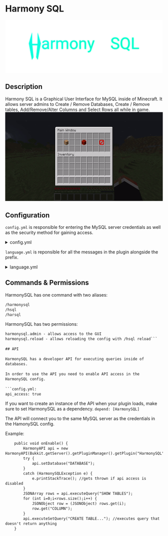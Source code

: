 # Harmony SQL
![Alt text](https://raw.githubusercontent.com/HarmonyPlugins/HarmonySQL/main/images/hsql_logo.png "Title")
## Description

Harmony SQL is a Graphical User Interface for MySQL inside of Minecraft. It allows server admins to Create / Remove Databases, Create / Remove tables, Add/Remove/Alter Columns and Select Rows all while in game.
![Alt text](https://github.com/HarmonyPlugins/HarmonySQL/blob/main/images/showcasegif.gif?raw=true "Title")
## Configuration

```config.yml``` is responsible for entering the MySQL server credentials as well as the security method for gaining access.
<details>
   <summary>config.yml</summary>
  
	mysql:
 	username: "user"
 	password: "pass"
 	host: "127.0.0.1"
 	port: 3306

	security:
 	password: false
 	console: false
 	passphrase: "1234"
    api_access: false
</details>

```language.yml``` is reponsible for all the messages in the plugin alongside the prefix.
<details>
   <summary>language.yml</summary>
  
	prefix: "&f[&bHarmony&f]"

	messages: 
 	admin:
 	 console_execute: "&fSorry, but this command can only be run by a &bPlayer&f."
  	 console_code: "&b%player%&f's code is &l&b%code%"
  	 config_reloaded: "&fConfig reloaded successfully."
  	 custom_query: "&fType in your &bcommand&f in chat."
  	 create_database: "&fEnter the name of the &bdatabase&f in chat."
  	 create_table: "&fEnter the name of the &btable&f in chat."
 	 create_column: "&fEnter the name of the &bcolumn&f in chat."
  	 first_column: "&fIn order to create the table, you'll need to create a &bcolumn&f."
  	 column_size: "&fEnter the &bsize&f of your column."
  	 enter_condition: "&fQuery: \n\n&b%query%&f\n\n Enter your new condition in chat(or type &bnone&f to cancel)."
	player:
  		no_access: "&fSorry, but this command requires the &bharmonysql.admin&f permission."
  		no_password: "&fYou must type in the &bpassphrase&f to proceed. (/harmonysql password)"
  		invalid_password: "&fSorry, but the passphrase you entered is &binvalid&f."
  		code_sent: "&fYou need to enter the confirmation code sent to the &bConsole&f."```
</details>

## Commands & Permissions

HarmonySQL has one command with two aliases:
```
/harmonysql 
/hsql
/harsql
```

HarmonySQL has two permissions: 
```
harmonysql.admin - allows access to the GUI
harmonysql.reload - allows reloading the config with /hsql reload```

## API

HarmonySQL has a developer API for executing queries inside of databases.

In order to use the API you need to enable API access in the HarmonySQL config.

```config.yml:
api_access: true
```

If you want to create an instance of the API when your plugin loads, make sure to set HarmonySQL as a dependency.
```depend: [HarmonySQL]```

The API will connect you to the same MySQL server as the credentials in the HamonySQL config.

Example:
```
    public void onEnable() {
        HarmonyAPI api = new HarmonyAPI(Bukkit.getServer().getPluginManager().getPlugin("HarmonySQL"));
        try {
            api.setDatabase("DATABASE");
        }
        catch (HarmonySQLException e) {
            e.printStackTrace(); //gets thrown if api access is disabled
        }
        JSONArray rows = api.executeQuery("SHOW TABLES");
        for (int i=0;i<rows.size();i++) {
			JSONObject row = (JSONObject) rows.get(i);
			row.get("COLUMN"); 
		}
		api.executeSetQuery("CREATE TABLE..."); //executes query that doesn't return anything
    }
```


